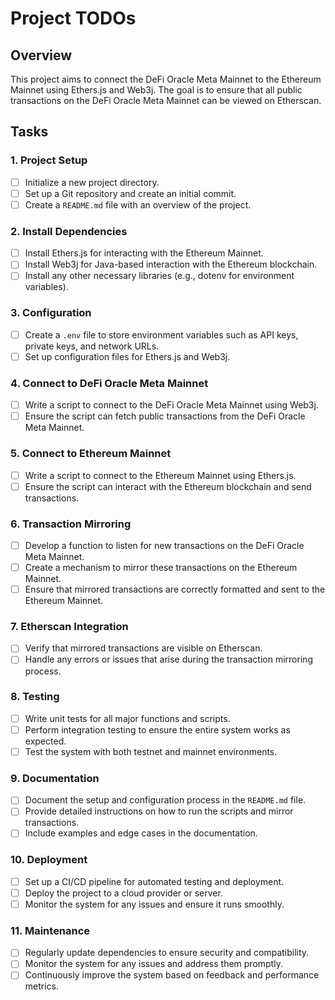 # Project TODOs

## Overview
This project aims to connect the DeFi Oracle Meta Mainnet to the Ethereum Mainnet using Ethers.js and Web3j. The goal is to ensure that all public transactions on the DeFi Oracle Meta Mainnet can be viewed on Etherscan.

## Tasks

### 1. Project Setup
- [ ] Initialize a new project directory.
- [ ] Set up a Git repository and create an initial commit.
- [ ] Create a `README.md` file with an overview of the project.

### 2. Install Dependencies
- [ ] Install Ethers.js for interacting with the Ethereum Mainnet.
- [ ] Install Web3j for Java-based interaction with the Ethereum blockchain.
- [ ] Install any other necessary libraries (e.g., dotenv for environment variables).

### 3. Configuration
- [ ] Create a `.env` file to store environment variables such as API keys, private keys, and network URLs.
- [ ] Set up configuration files for Ethers.js and Web3j.

### 4. Connect to DeFi Oracle Meta Mainnet
- [ ] Write a script to connect to the DeFi Oracle Meta Mainnet using Web3j.
- [ ] Ensure the script can fetch public transactions from the DeFi Oracle Meta Mainnet.

### 5. Connect to Ethereum Mainnet
- [ ] Write a script to connect to the Ethereum Mainnet using Ethers.js.
- [ ] Ensure the script can interact with the Ethereum blockchain and send transactions.

### 6. Transaction Mirroring
- [ ] Develop a function to listen for new transactions on the DeFi Oracle Meta Mainnet.
- [ ] Create a mechanism to mirror these transactions on the Ethereum Mainnet.
- [ ] Ensure that mirrored transactions are correctly formatted and sent to the Ethereum Mainnet.

### 7. Etherscan Integration
- [ ] Verify that mirrored transactions are visible on Etherscan.
- [ ] Handle any errors or issues that arise during the transaction mirroring process.

### 8. Testing
- [ ] Write unit tests for all major functions and scripts.
- [ ] Perform integration testing to ensure the entire system works as expected.
- [ ] Test the system with both testnet and mainnet environments.

### 9. Documentation
- [ ] Document the setup and configuration process in the `README.md` file.
- [ ] Provide detailed instructions on how to run the scripts and mirror transactions.
- [ ] Include examples and edge cases in the documentation.

### 10. Deployment
- [ ] Set up a CI/CD pipeline for automated testing and deployment.
- [ ] Deploy the project to a cloud provider or server.
- [ ] Monitor the system for any issues and ensure it runs smoothly.

### 11. Maintenance
- [ ] Regularly update dependencies to ensure security and compatibility.
- [ ] Monitor the system for any issues and address them promptly.
- [ ] Continuously improve the system based on feedback and performance metrics.
